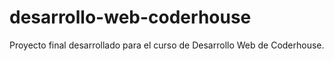 # desarrollo-web-coderhouse
Proyecto final desarrollado para el curso de Desarrollo Web de Coderhouse.
